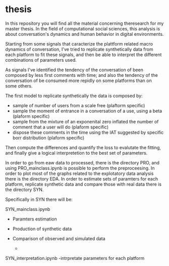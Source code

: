 # thesis
In this repository you will find all the material concerning theresearch for my  master thesis.
In the field of computational social sciences, this analysis is about conversation's dynamics and human behavior in digital environments.
 
Starting from some signals that caracterize the plattform related macro dynamics of conversation, I've tried to replicate synthetically data  from each platform to fit these signals, and then be able to interpret the different combinations of parameters used.

As  signals I've identified the tendency of the conversation of been composed by less first comments with time; and also the tendency of the conversation of be consumed more repidly on some platforms than on some others. 

The first model to replicate  synthetically the data is composed by: 
- sample of number of users from a scale free (plaftorm specific)
- sample the moment of entrance in a conversation of a use, using a beta (plaform specific)
- sample from the mixture of an exponenital zero inflated the number of comment that a user will do (plaform specific)
- dispose these comments in the time using the IAT suggested by specific borr distribution (plaform specific)

Then compute the differences and quantify the loss to evalutate the fitting, and finally give a logical interpretetion to the  best set of parameters.

In order to go from eaw data to processed, there is the directory PRO, and using PRO_mainclass.ipynb is possible to perform the preproceesing.
In order to plot most of the graphs related to the explotatory data analysis there is the directory EDA.
In order to estimate sets of paramters for each platform, replicate synthetic data and compare those with real data there is the directory SYN.

Specifically in SYN there will  be: 

SYN_mainclass.ipynb
- Paramters estimation
- Production of synthetic data
- Comparison of observed and simulated data
  
  +
  
SYN_interpretation.ipynb
-intrpretate parameters for each platform 

